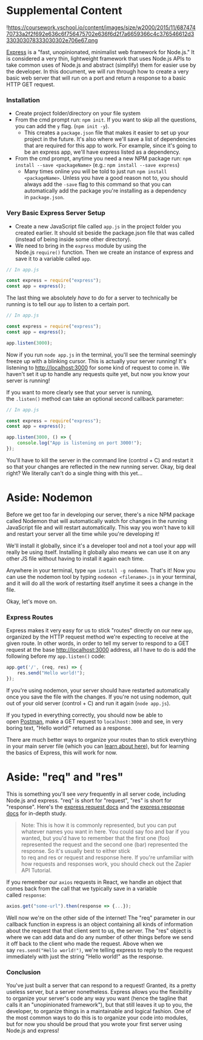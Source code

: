 
# Supplemental Content

!https://coursework.vschool.io/content/images/size/w2000/2015/11/68747470733a2f2f692e636c6f756475702e636f6d2f7a6659366c4c376546612d3330303078333030302e706e67.png

[Express](http://expressjs.com/) is a "fast, unopinionated, minimalist web framework for Node.js." It is considered a very thin, lightweight framework that uses Node.js APIs to take common uses of Node.js and abstract (simplify) them for easier use by the developer. In this document, we will run through how to create a very basic web server that will run on a port and return a response to a basic HTTP GET request.

### **Installation**

- Create project folder/directory on your file system
- From the cmd prompt run: `npm init`. If you want to skip all the questions, you can add the `y` flag. (`npm init -y`).
    - This creates a `package.json` file that makes it easier to set up your project in the future. It's also where we'll save a list of dependencies that are required for this app to work. For example, since it's going to be an express app, we'll have express listed as a dependency.
- From the cmd prompt, anytime you need a new NPM package run: `npm install --save <packageName>` (e.g.: `npm install --save express`)
    - Many times online you will be told to just run `npm install <packageName>`. Unless you have a good reason not to, you should always add the `-save` flag to this command so that you can automatically add the package you're installing as a dependency in `package.json`.

### **Very Basic Express Server Setup**

- Create a new JavaScript file called `app.js` in the project folder you created earlier. It should sit beside the package.json file that was called (instead of being inside some other directory).
- We need to bring in the `express` module by using the Node.js `require()` function. Then we create an instance of express and save it to a variable called `app`.

```jsx
// In app.js

const express = require("express");
const app = express();

```

The last thing we absolutely *have* to do for a server to technically be running is to tell our `app` to listen to a certain port.

```jsx
// In app.js

const express = require("express");
const app = express();

app.listen(3000);

```

Now if you run `node app.js` in the terminal, you'll see the terminal seemingly freeze up with a blinking cursor. This is actually your server running! It's listening to [http://localhost:3000](http://localhost:3000/) for some kind of request to come in. We haven't set it up to handle any requests quite yet, but now you know your server is running!

If you want to more clearly see that your server is running, the `.listen()` method can take an optional second callback parameter:

```jsx
// In app.js

const express = require("express");
const app = express();

app.listen(3000, () => {
    console.log("App is listening on port 3000!");
});

```

You'll have to kill the server in the command line (control + C) and restart it so that your changes are reflected in the new running server. Okay, big deal right? We literally can't do a single thing with this yet...

# **Aside: Nodemon**

Before we get too far in developing our server, there's a nice NPM package called Nodemon that will automatically watch for changes in the running JavaScript file and will restart automatically. This way you won't have to kill and restart your server all the time while you're developing it!

We'll install it globally, since it's a developer tool and not a tool your app will really be using itself. Installing it globally also means we can use it on any other JS file without having to install it again each time.

Anywhere in your terminal, type `npm install -g nodemon`. That's it! Now you can use the nodemon tool by typing `nodemon <filename>.js` in your terminal, and it will do all the work of restarting itself anytime it sees a change in the file.

Okay, let's move on.

### **Express Routes**

Express makes it very easy for us to stick "routes" directly on our new `app`, organized by the HTTP request method we're expecting to receive at the given route. In other words, in order to tell my server to respond to a GET request at the base [http://localhost:3000](http://localhost:3000/) address, all I have to do is add the following before my `app.listen()` code:

```jsx
app.get('/', (req, res) => {
    res.send("Hello world!");
});

```

If you're using nodemon, your server should have restarted automatically once you save the file with the changes. If you're not using nodemon, quit out of your old server (control + C) and run it again (`node app.js`).

If you typed in everything correctly, you should now be able to open [Postman](https://www.getpostman.com/), make a GET request to `localhost:3000` and see, in very boring text, "Hello world!" returned as a response.

There are much better ways to organize your routes than to stick everything in your main server file (which you can [learn about here](https://coursework.vschool.io/express-router/)), but for learning the basics of Express, this will work for now.

# **Aside: "req" and "res"**

This is something you'll see *very* frequently in all server code, including Node.js and express. "req" is short for "request", "res" is short for "response". Here's the [express request docs](http://expressjs.com/api.html#req) and the [express response docs](http://expressjs.com/api.html#res) for in-depth study.

> Note: This is how it is commonly represented, but you can put whatever names you want in here. You could say foo and bar if you wanted, but you'd have to remember that the first one (foo) represented the request and the second one (bar) represented the response. So it's usually best to either stick to req and res or request and response here. If you're unfamiliar with how requests and responses work, you should check out the Zapier API Tutorial.
> 

If you remember our `axios` requests in React, we handle an object that comes back from the call that we typically save in a variable called `response`:

```jsx
axios.get("some-url").then(response => {...});

```

Well now we're on the other side of the internet! The "req" parameter in our callback function in express is an object containing all kinds of information about the request that that client sent to us, the server. The "res" object is where we can add data and do any number of other things before we send it off back to the client who made the request. Above when we say `res.send("Hello world!")`, we're telling express to reply to the request immediately with just the string "Hello world!" as the response.

### **Conclusion**

You've just built a server that can respond to a request! Granted, its a pretty useless server, but a server nonetheless. Express allows you the flexibility to organize your server's code any way you want (hence the tagline that calls it an "unopinionated framework"), but that still leaves it up to you, the developer, to organize things in a maintainable and logical fashion. One of the most common ways to do this is to organize your code into modules, but for now you should be proud that you wrote your first server using Node.js and express!